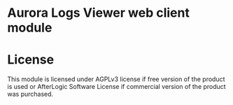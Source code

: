# Aurora Logs Viewer web client module

# License
This module is licensed under AGPLv3 license if free version of the product is used or AfterLogic Software License if commercial version of the product was purchased.
